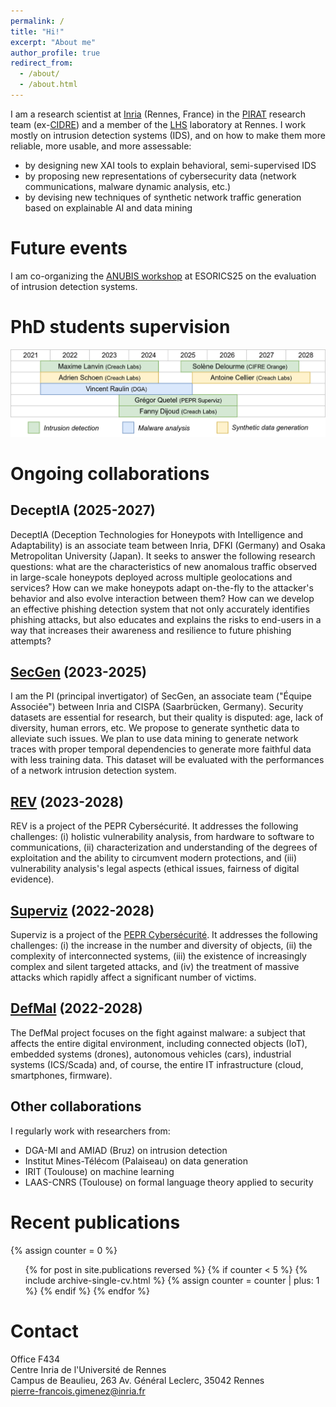```yaml
---
permalink: /
title: "Hi!"
excerpt: "About me"
author_profile: true
redirect_from: 
  - /about/
  - /about.html
---
```


I am a research scientist at [Inria](https://www.inria.fr/) (Rennes, France) in the [PIRAT](https://team.inria.fr/pirat/) research team (ex-[CIDRE](https://team.inria.fr/cidre/)) and a member of the [LHS](https://www.lhs-rennes.fr/) laboratory at Rennes. I work mostly on intrusion detection systems (IDS), and on how to make them more reliable, more usable, and more assessable:
- by designing new XAI tools to explain behavioral, semi-supervised IDS
- by proposing new representations of cybersecurity data (network communications, malware dynamic analysis, etc.)
- by devising new techniques of synthetic network traffic generation based on explainable AI and data mining

# Future events

I am co-organizing the [ANUBIS workshop](https://superviz.inria.fr/anubis25/) at ESORICS25 on the evaluation of intrusion detection systems.

# PhD students supervision


![PhD chronogram](images/chronogram.png)

# Ongoing collaborations

## DeceptIA (2025-2027)

DeceptIA (Deception Technologies for Honeypots with Intelligence and Adaptability) is an associate team between Inria, DFKI (Germany) and Osaka Metropolitan University (Japan). It seeks to answer the following research questions: what are the characteristics of new anomalous traffic observed in large-scale honeypots deployed across multiple geolocations and services? How can we make honeypots adapt on-the-fly to the attacker's behavior and also evolve interaction between them? How can we develop an effective phishing detection system that not only accurately identifies phishing attacks, but also educates and explains the risks to end-users in a way that increases their awareness and resilience to future phishing attempts?

## [SecGen](https://files.inria.fr/secgen) (2023-2025)

I am the PI (principal invertigator) of SecGen, an associate team ("Équipe Associée") between Inria and CISPA (Saarbrücken, Germany). Security datasets are essential for research, but their quality is disputed: age, lack of diversity, human errors, etc. We propose to generate synthetic data to alleviate such issues. We plan to use data mining to generate network traces with proper temporal dependencies to generate more faithful data with less training data. This dataset will be evaluated with the performances of a network intrusion detection system.

## [REV](https://rev.s3.eurecom.fr) (2023-2028)

REV is a project of the PEPR Cybersécurité. It addresses the following challenges: (i) holistic vulnerability analysis, from hardware to software to communications, (ii) characterization and understanding of the degrees of exploitation and the ability to circumvent modern protections, and (iii) vulnerability analysis's legal aspects (ethical issues, fairness of digital evidence).

## [Superviz](https://superviz.inria.fr/) (2022-2028)

Superviz is a project of the [PEPR Cybersécurité](https://www.pepr-cybersecurite.fr/). It addresses the following challenges: (i) the increase in the number and diversity of objects, (ii) the complexity of interconnected systems, (iii) the existence of increasingly complex and silent targeted attacks, and (iv) the treatment of massive attacks which rapidly affect a significant number of victims.

## [DefMal](https://pepr-defmal.loria.fr/fr/) (2022-2028)

The DefMal project focuses on the fight against malware: a subject that affects the entire digital environment, including connected objects (IoT), embedded systems (drones), autonomous vehicles (cars), industrial systems (ICS/Scada) and, of course, the entire IT infrastructure (cloud, smartphones, firmware).

## Other collaborations

I regularly work with researchers from:
- DGA-MI and AMIAD (Bruz) on intrusion detection
- Institut Mines-Télécom (Palaiseau) on data generation
- IRIT (Toulouse) on machine learning
- LAAS-CNRS (Toulouse) on formal language theory applied to security

# Recent publications
  {% assign counter = 0 %}
  <ul>{% for post in site.publications reversed %}
    {% if counter < 5 %}
      {% include archive-single-cv.html %}
      {% assign counter = counter | plus: 1 %}
    {% endif %}
  {% endfor %}</ul>

# Contact

Office F434\
Centre Inria de l'Université de Rennes\
Campus de Beaulieu, 263 Av. Général Leclerc, 35042 Rennes\
[pierre-francois.gimenez@inria.fr](mailto:pierre-francois.gimenez@inria.fr)
